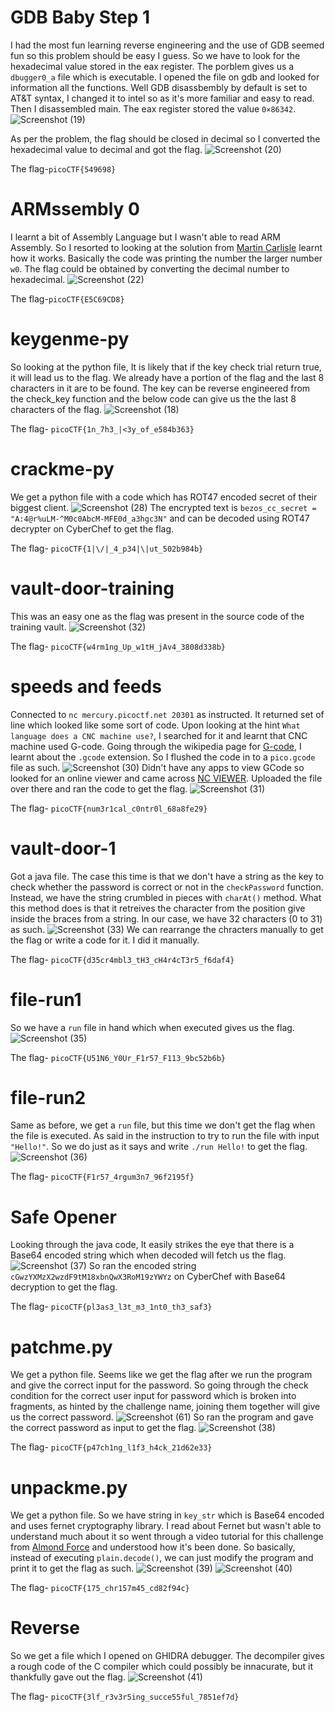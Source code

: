 # GDB Baby Step 1

I had the most fun learning reverse engineering and the use of GDB seemed fun so this problem should be easy I guess. So we have to look for the hexadecimal value stored in the eax register. The porblem gives us a `dbugger0_a` file which is executable. I opened the file on gdb and looked for information all the functions. Well GDB disassbembly by default is set to AT&T syntax, I changed it to intel so as it's more familiar and easy to read. Then I disassembled main. The eax register stored the value `0×86342`. 
![Screenshot (19)](https://github.com/Wixter07/CRYPTONITE-JTP-2/assets/150792650/68c4fe06-272d-4e2c-8c94-8f0223745829)

As per the problem, the flag should be closed in decimal so I converted the hexadecimal value to decimal and got the flag.
![Screenshot (20)](https://github.com/Wixter07/CRYPTONITE-JTP-2/assets/150792650/0c2c8be8-1541-4d14-86bd-13284a4133e8)

The flag-`picoCTF{549698}`

# ARMssembly 0

I learnt a bit of Assembly Language but I wasn't able to read ARM Assembly. So I resorted to looking at the solution from [Martin Carlisle](https://www.youtube.com/watch?v=BMvda3d0dt8) learnt how it works. Basically the code was printing the number the larger number `w0`. The flag could be obtained by converting the decimal number to hexadecimal.
![Screenshot (22)](https://github.com/Wixter07/CRYPTONITE-JTP-2/assets/150792650/400275a7-ffce-4d74-ba7a-e99b19a74c49)

The flag-`picoCTF{E5C69CD8}`

# keygenme-py

So looking at the python file, It is likely that if the key check trial return true, it will lead us to the flag. We already have a portion of the flag and the last 8 characters in it are to be found. The key can be reverse engineered from the check_key function and the below code can give us the the last 8 characters of the flag.
![Screenshot (18)](https://github.com/Wixter07/CRYPTONITE-JTP-2/assets/150792650/251a7b19-9756-46e4-b179-c062fb71be4c)

The flag- `picoCTF{1n_7h3_|<3y_of_e584b363}`

# crackme-py

We get a python file with a code which has ROT47 encoded secret of their biggest client. 
![Screenshot (28)](https://github.com/Wixter07/HARSHITH-JTP-2/assets/150792650/afae4de7-b139-4be5-be58-4706ece74683)
The encrypted text is `bezos_cc_secret = "A:4@r%uLM-^M0c0AbcM-MFE0d_a3hgc3N"` and can be decoded using ROT47 decrypter on CyberChef to get the flag.

The flag- `picoCTF{1|\/|_4_p34|\|ut_502b984b}`

# vault-door-training

This was an easy one as the flag was present in the source code of the training vault.
![Screenshot (32)](https://github.com/Wixter07/HARSHITH-JTP-2/assets/150792650/39f02956-411e-494f-9a15-c49ec5b4afb1)

The flag- `picoCTF{w4rm1ng_Up_w1tH_jAv4_3808d338b}`

# speeds and feeds

Connected to `nc mercury.picoctf.net 20301` as instructed. It returned set of line which looked like some sort of code. Upon looking at the hint `What language does a CNC machine use?`, I searched for it and learnt that CNC machine used G-code. Going through the wikipedia page for [G-code](https://en.wikipedia.org/wiki/G-code), I learnt about the `.gcode` extension. So I flushed the code in to a `pico.gcode` file as such.
![Screenshot (30)](https://github.com/Wixter07/HARSHITH-JTP-2/assets/150792650/5987195c-a900-411a-8b59-a5537eb87554)
Didn't have any apps to view GCode so looked for an online viewer and came across [NC VIEWER](https://ncviewer.com/). Uploaded the file over there and ran the code to get the flag.
![Screenshot (31)](https://github.com/Wixter07/HARSHITH-JTP-2/assets/150792650/7cf21f7d-cba1-4705-863f-6c4dadad0b8c)

The flag- `picoCTF{num3r1cal_c0ntr0l_68a8fe29}`

# vault-door-1

Got a java file. The case this time is that we don't have a string as the key to check whether the password is correct or not in the `checkPassword` function. Instead, we have the string crumbled in pieces with `charAt()` method. What this method does is that it retreives the character from the position give inside the braces from a string. In our case, we have 32 characters (0 to 31) as such.
![Screenshot (33)](https://github.com/Wixter07/HARSHITH-JTP-2/assets/150792650/ae82c3ce-7d67-4ecc-82b2-41dd0c716bfa)
We can rearrange the chracters manually to get the flag or write a code for it. I did it manually.

The flag- `picoCTF{d35cr4mbl3_tH3_cH4r4cT3r5_f6daf4}`

# file-run1

So we have a `run` file in hand which when executed gives us the flag.
![Screenshot (35)](https://github.com/Wixter07/HARSHITH-JTP-2/assets/150792650/63bca4e6-3ec7-4ace-90bc-a853dbc63e79)

The flag- `picoCTF{U51N6_Y0Ur_F1r57_F113_9bc52b6b}`

# file-run2

Same as before, we get a `run` file, but this time we don't get the flag when the file is executed. As said in the instruction to try to run the file with input `"Hello!"`. So we do just as it says and write `./run Hello!` to get the flag.
![Screenshot (36)](https://github.com/Wixter07/HARSHITH-JTP-2/assets/150792650/7de42ef9-c2ac-49e6-aeaf-894b0f8a31bd)

The flag- `picoCTF{F1r57_4rgum3n7_96f2195f}`

# Safe Opener

Looking through the java code, It easily strikes the eye that there is a Base64 encoded string which when decoded will fetch us the flag.
![Screenshot (37)](https://github.com/Wixter07/HARSHITH-JTP-2/assets/150792650/0048e1b2-7bfe-4545-9418-6b26b4368006)
So ran the encoded string `cGwzYXMzX2wzdF9tM18xbnQwX3RoM19zYWYz` on CyberChef with Base64 decryption to get the flag.

The flag- `picoCTF{pl3as3_l3t_m3_1nt0_th3_saf3}`

# patchme.py

We get a python file. Seems like we get the flag after we run the program and give the correct input for the password. So going through the check condition for the correct user input for password which is broken into fragments, as hinted by the challenge name, joining them together will give us the correct password.
![Screenshot (61)](https://github.com/Wixter07/HARSHITH-JTP-2/assets/150792650/b5a0851e-0334-4d49-9b4d-88eaf160bf20)
So ran the program and gave the correct password as input to get the flag.
![Screenshot (38)](https://github.com/Wixter07/HARSHITH-JTP-2/assets/150792650/5df2ab95-efc3-416c-8078-33bb48f08d6a)

The flag- `picoCTF{p47ch1ng_l1f3_h4ck_21d62e33}`

# unpackme.py

We get a python file. So we have string in `key_str` which is Base64 encoded and uses fernet cryptography library. I read about Fernet but wasn't able to understand much about it so went through a video tutorial for this challenge from [Almond Force](https://www.youtube.com/watch?v=E2ySnQFMgDg&t=173s) and understood how it's been done. So basically, instead of executing `plain.decode()`, we can just modify the program and print it to get the flag as such.
![Screenshot (39)](https://github.com/Wixter07/HARSHITH-JTP-2/assets/150792650/80a37e99-67dd-4b6d-ac3f-5ef78cf0d4f8)
![Screenshot (40)](https://github.com/Wixter07/HARSHITH-JTP-2/assets/150792650/dbbec3db-c5c1-4557-a68d-2e80d3018354)

The flag- `picoCTF{175_chr157m45_cd82f94c}`

# Reverse

So we get a file which I opened on GHIDRA debugger. The decompiler gives a rough code of the C compiler which could possibly be innacurate, but it thankfully gave out the flag.
![Screenshot (41)](https://github.com/Wixter07/HARSHITH-JTP-2/assets/150792650/ed17c529-a1bc-4f09-928a-a7a30d638c0f)

The flag- `picoCTF{3lf_r3v3r5ing_succe55ful_7851ef7d}`



